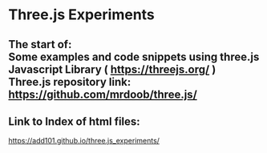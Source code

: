 # Three.js Experiments

The start of: \
Some examples and code snippets using three.js Javascript Library ( https://threejs.org/ ) \
Three.js repository link: https://github.com/mrdoob/three.js/
----------------------------------------------------------------

## Link to Index of html files:

https://add101.github.io/three.js_experiments/
